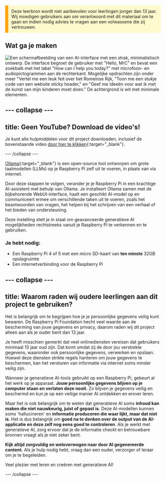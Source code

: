 <p style='border-left: solid; border-width:10px; border-color: #FFA500; background-color: #FFFACD; padding: 10px;'>
Deze leerbron wordt niet aanbevolen voor leerlingen jonger dan 13 jaar. Wij moedigen gebruikers aan om verantwoord met dit materiaal om te gaan en indien nodig advies te vragen aan een volwassene die zij vertrouwen.
</p>

## Wat ga je maken

![Een schermafbeelding van een AI-interface met een strak, minimalistisch ontwerp. De interface begroet de gebruiker met "Hello, MrC" en bevat een zoekbalk met het label "How can I help you today?" met microfoon- en audiopictogrammen aan de rechterkant. Mogelijke opdrachten zijn onder meer "Vertel me een leuk feit over het Romeinse Rijk, "Toon me een stukje code van een website sticky header," en "Geef me ideeën voor wat ik met de kunst van mijn kinderen moet doen." De achtergrond is wit met minimale elementen.](images/wywm.png)

## --- collapse ---

## title: Geen YouTube? Download de video's!

Je kunt alle hulpmiddelen voor dit project downloaden, inclusief de bovenstaande video [door hier te klikken](https://rpf.io/p/en/llm-rpi-go){:target="_blank"}.

\--- /collapse ---

[Ollama](https://ollama.com){:target="_blank"} is een open-source tool ontworpen om grote taalmodellen (LLMs) op je Raspberry Pi zelf uit te voeren, in plaats van via internet.

Door deze stappen te volgen, verander je je Raspberry Pi in een krachtige AI-assistent met behulp van Ollama. Je installeert Ollama samen met de bijbehorende WebUI-interface, haalt een geschikt AI-model op en communiceert ermee om verschillende taken uit te voeren, zoals het beantwoorden van vragen, het helpen bij het schrijven van een verhaal of het bieden van ondersteuning.

Deze instelling stelt je in staat om geavanceerde generatieve AI mogelijkheden rechtstreeks vanuit je Raspberry Pi te verkennen en te gebruiken.

### Je hebt nodig:

- Een Raspberry Pi 4 of 5 met een micro SD-kaart van **ten minste** 32GB opslagruimte
- Een internetverbinding voor de Raspberry Pi

## --- collapse ---

## title: Waarom raden wij oudere leerlingen aan dit project te gebruiken?

Het is belangrijk om te begrijpen hoe je je persoonlijke gegevens veilig kunt bewaren. De Raspberry Pi Foundation hecht veel waarde aan de bescherming van jouw gegevens en privacy, daarom raden wij dit project alleen aan als je ouder bent dan 13 jaar.

Je heeft misschien gemerkt dat veel onlinediensten vereisen dat gebruikers minimaal 13 jaar oud zijn. Dat komt omdat zij de door jou verstrekte gegevens, waaronder ook persoonlijke gegevens, verwerken en opslaan. Hoewel deze diensten strikte regels hanteren om jouw gegevens te beschermen, kan het versturen van informatie via internet soms minder veilig zijn.

Wanneer je generatieve AI-tools gebruikt op een Raspberry Pi, gebeurt al het werk op je apparaat. **Jouw persoonlijke gegevens blijven op je computer staan en verlaten deze nooit.** Zo blijven je gegevens veilig en beschermd en kun je op een veilige manier AI ontdekken en erover leren.

Maar het is ook belangrijk om te weten dat generatieve AI soms **inhoud kan maken die niet nauwkeurig, juist of gepast is**. Deze AI-modellen kunnen soms 'hallucineren' en **informatie produceren die waar lijkt, maar dat niet is**. Het is dus belangrijk om **goed na te denken over de output van de AI-applicatie en deze zelf nog eens goed te controleren**. Als je werkt met generatieve AI, zorg ervoor dat je de informatie checkt en betrouwbare bronnen vraagt als je niet zeker bent.

**Kijk altijd zorgvuldig en weloverwogen naar door AI gegenereerde content.** Als je hulp nodig hebt, vraag dan een ouder, verzorger of leraar om je te begeleiden.

Veel plezier met leren en creëren met generatieve AI!

\--- /collapse ---
